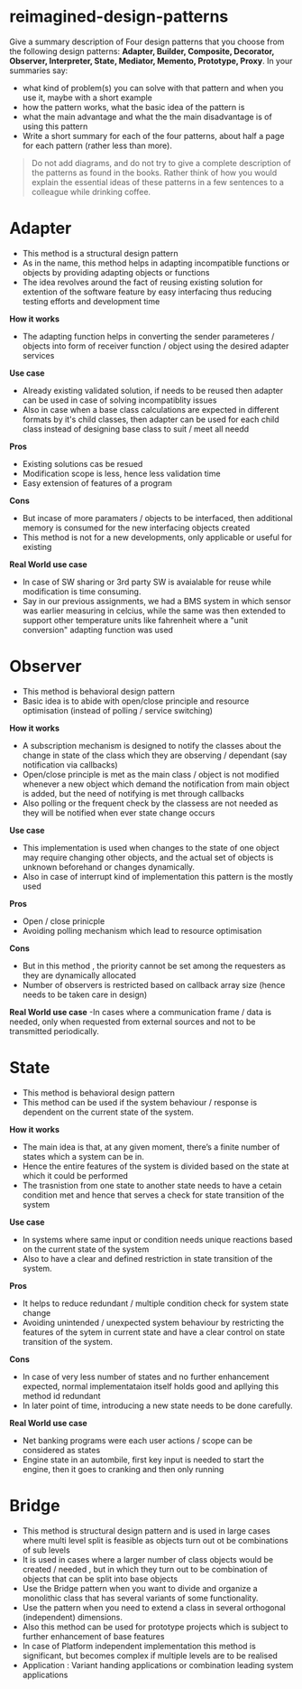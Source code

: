 ﻿# reimagined-design-patterns

Give a summary description of Four design patterns that you choose from the following design patterns: **Adapter,  Builder, Composite, Decorator, Observer, Interpreter, State, Mediator, Memento, Prototype, Proxy**. In your summaries say:

- what kind of problem(s) you can solve with that pattern and when you use it, maybe with a short example
- how the pattern works, what the basic idea of the pattern is
- what the main advantage and what the the main disadvantage is of using this pattern
- Write a short summary for each of the four patterns, about half a page for each pattern (rather less than more). 

> Do not add diagrams, and do not try to give a complete description of the patterns as found in the books. Rather think of how you would explain the essential ideas of these patterns in a few sentences to a colleague while drinking coffee.

# Adapter

- This method is a structural design pattern
- As in the name, this method helps in adapting incompatible functions or objects by providing adapting objects or functions
- The idea revolves around the fact of reusing  existing solution for extention of the software feature by easy interfacing thus reducing testing efforts and development time

**How it works**
- The adapting function helps in converting the  sender parameteres / objects  into form of receiver function / object using the desired adapter services 

**Use case**
- Already existing validated solution, if needs to be reused then adapter can be used in case of solving incompatiblity issues
- Also in case when a base class calculations are expected in different  formats by it's child classes, then adapter can be used for each child class instead of designing base class to suit / meet all needd

**Pros**
- Existing solutions cas be resued
- Modification scope is less, hence less validation time
- Easy extension of features of a program

**Cons**
- But incase of more paramaters / objects to be interfaced, then additional memory is consumed for the new interfacing objects created
- This method is not for a new developments, only applicable or useful for existing

**Real World use case**
- In case of SW sharing or 3rd party SW is avaialable for reuse while modification is time consuming. 
- Say in our previous assignments, we had a BMS system in which sensor was earlier measuring in celcius, while the same was then extended to support other temperature units  like fahrenheit where a "unit conversion" adapting function was used


# Observer 
- This method is behavioral design pattern
- Basic idea is to abide with open/close principle and resource optimisation (instead of polling / service switching)

**How it works**
- A subscription mechanism is designed to notify the classes about the change in state of the class which they are observing  / dependant (say notification via callbacks)
- Open/close principle is met as the main class / object is not  modified whenever a new object which demand the notification from main object is added, but the need of notifying is met through callbacks
- Also polling or the frequent check by the classess are not needed as they will be notified when ever state change occurs

**Use case**
- This implementation is used when changes to the state of one object may require changing other objects, and the actual set of objects is unknown beforehand or changes dynamically.
- Also in case of interrupt kind of implementation this pattern is the mostly used

**Pros**
- Open / close prinicple
- Avoiding polling mechanism which lead to resource optimisation

**Cons**
- But in this method , the priority cannot be set among the requesters as they are dynamically allocated
- Number of observers is restricted based on callback array size (hence needs to be taken care in design)

**Real World use case**
-In cases where a communication frame / data is needed,  only when requested from external sources and not to be transmitted periodically.


# State
- This method is behavioral design pattern
- This method can be used if the system behaviour / response is dependent on the current state of the system.

**How it works**
- The main idea is that, at any given moment, there’s a finite number of states which a system  can be in. 
- Hence the entire features of the system is divided based on the state at which it could be performed
- The trasnistion from one state to another state needs to have a cetain condition met and hence that serves a check for state transition of the system

**Use case**
- In systems where same input or condition needs unique reactions based on the current state of the system 
- Also to have a clear and defined restriction in state transition of the system.

**Pros**
-  It helps to reduce redundant / multiple condition check for system state change 
-  Avoiding unintended / unexpected system behaviour by restricting the features of the sytem in current state and have a clear control on state transition of the system.

**Cons**
- In case of very less number of states and no further enhancement expected, normal implementataion itself holds good and apllying this method id redundant
- In later point of time, introducing a new state needs to be done carefully.

**Real World use case**
- Net banking programs were each user actions / scope can be considered as states
- Engine state in an autombile, first key input is needed to start the engine, then it goes to cranking and then only running


# Bridge 
- This method is structural design pattern and is used in large cases where multi level split is feasible as objects turn out ot be combinations of sub levels
- It is used in cases where a larger number of class objects would be created / needed , but in which they turn out to be combination of objects that can be split into base objects
- Use the Bridge pattern when you want to divide and organize a monolithic class that has several variants of some functionality.
- Use the pattern when you need to extend a class in several orthogonal (independent) dimensions.
- Also this method can be used for prototype projects which is subject to further enhancement of base features
- In case of Platform independent implementation this method is significant, but becomes complex if multiple levels are to be realised
- Application : Variant handing applications or combination leading system applications
